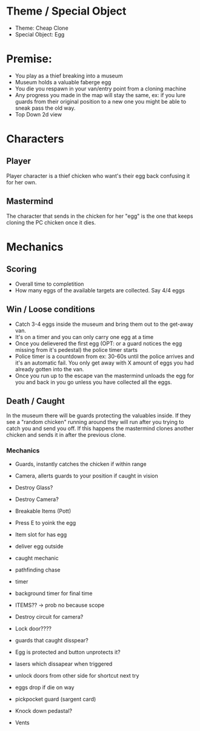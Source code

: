 # Theme / Special Object
* Theme: Cheap Clone
* Special Object: Egg

# Premise:
* You play as a thief breaking into a museum
* Museum holds a valuable faberge egg
* You die you respawn in your van/entry point from a cloning machine
* Any progress you made in the map will stay the same, ex: if you lure guards from their original position to a new one you might be able to sneak pass the old way.
* Top Down 2d view

# Characters
## Player
Player character is a thief chicken who want's their egg back confusing it for her own.

## Mastermind
The character that sends in the chicken for her "egg" is the one that keeps cloning the PC chicken once it dies.

# Mechanics
## Scoring
* Overall time to completition
* How many eggs of the available targets are collected. Say 4/4 eggs

## Win / Loose conditions
* Catch 3-4 eggs inside the museum and bring them out to the get-away van.
* It's on a timer and you can only carry one egg at a time
* Once you delievered the first egg (OPT: or a guard notices the egg missing from it's pedestal) the police timer starts
* Police timer is a countdown from ex: 30-60s until the police arrives and it's an automatic fail. You only get away with X amount of eggs you had already gotten into the van.
* Once you run up to the escape van the mastermind unloads the egg for you and back in you go unless you have collected all the eggs.

## Death / Caught
In the museum there will be guards protecting the valuables inside.
If they see a "random chicken" running around they will run after you trying to catch you and send you off.
If this happens the mastermind clones another chicken and sends it in after the previous clone.

### Mechanics
* Guards, instantly catches the chicken if within range
* Camera, allerts guards to your position if caught in vision
* Destroy Glass?
* Destroy Camera?
* Breakable Items (Pott)


* Press E to yoink the egg 
* Item slot for has egg
* deliver egg outside
* caught mechanic
* pathfinding chase

* timer
* background timer for final time

* ITEMS?? -> prob no because scope
* Destroy circuit for camera?
* Lock door????
* guards that caught disspear?

* Egg is protected and button unprotects it?

* lasers which dissapear when triggered 

* unlock doors from other side for shortcut next try

* eggs drop if die on way

* pickpocket guard (sargent card)

* Knock down pedastal?

* Vents
